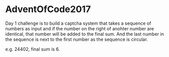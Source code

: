 # AdventOfCode2017

Day 1 challenge is to build a captcha system that takes a sequence of numbers as input and if the number on the right of anohter number
are identical, that number will be added to the final sum. And the last number in the sequence is next to the first number as the sequence
is circular.

e.g. 24402, final sum is 6.
